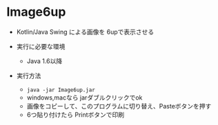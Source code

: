 # Image6up

- Kotlin/Java Swing による画像を 6upで表示させる

- 実行に必要な環境
  - Java 1.6以降 

- 実行方法
  - `java -jar Image6up.jar`
  - windows,macなら jarダブルクリックでok
  - 画像をコピーして、このプログラムに切り替え、Pasteボタンを押す
  - 6つ貼り付けたら Printボタンで印刷
